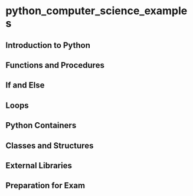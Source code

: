 # python_computer_science_examples



## Introduction to Python

## Functions and Procedures

## If and Else

## Loops

## Python Containers


## Classes and Structures 


## External Libraries


## Preparation for Exam


